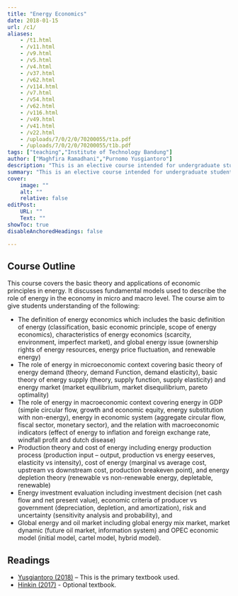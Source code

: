 ```yaml
---
title: "Energy Economics" 
date: 2018-01-15
url: /c1/
aliases:
    - /t1.html
    - /v11.html
    - /v9.html
    - /v5.html
    - /v4.html
    - /v37.html
    - /v62.html
    - /v114.html
    - /v7.html
    - /v54.html
    - /v62.html
    - /v116.html
    - /v49.html
    - /v41.html
    - /v22.html
    - /uploads/7/0/2/0/70200055/t1a.pdf
    - /uploads/7/0/2/0/70200055/t1b.pdf
tags: ["teaching","Institute of Technology Bandung"]
author: ["Maghfira Ramadhani","Purnomo Yusgiantoro"]
description: "This is an elective course intended for undergraduate students covering theory and applications of economic principles in energy sector. The course is delivered in Bahasa Indonesia language." 
summary: "This is an elective course intended for undergraduate students covering theory and applications of economic principles in energy sector. The course is delivered in Bahasa Indonesia language. I was a teaching assistant for this course from 2018 to 2020, and become co-instructor from 2021 to 2022, in both assignment Prof. Purnomo Yusgiantoro was the primary instructor." 
cover:
    image: ""
    alt: ""
    relative: false
editPost:
    URL: ""
    Text: ""
showToc: true
disableAnchoredHeadings: false

---
```


## Course Outline

This course covers the basic theory and applications of economic principles in energy. It discusses fundamental models used to describe the role of energy in the economy in micro and macro level. The course aim to give students understanding of the following: 

- The definition of energy economics which includes the basic definition of energy (classification, basic economic principle, scope of energy economics), characteristics of energy economics (scarcity, environment, imperfect market), and global energy issue (ownership rights of energy resources, energy price fluctuation, and renewable energy)
- The role of energy in microeconomic context covering basic theory of energy demand (theory, demand Function, demand elasticity), basic theory of energy supply (theory, supply function, supply elasticity) and energy market (market equilibrium, market disequilibrium, pareto optimality)
- The role of energy in macroeconomic context covering energy in GDP (simple circular flow, growth and economic equity, energy substitution with non-energy), energy in economic system (aggregate circular flow, fiscal sector, monetary sector), and the relation with macroeconomic indicators (effect of energy to inflation and foreign exchange rate, windfall profit and dutch disease)
- Production theory and cost of energy including energy production process (production input – output, production vs energy eeserves, elasticity vs intensity), cost of energy (marginal vs average cost, upstream vs downstream cost, production breakeven point), and energy depletion theory (renewable vs non-renewable energy, depletable, renewable)
- Energy investment evaluation including investment decision (net cash flow and net present value), economic criteria of producer vs government (depreciation, depletion, and amortization), risk and uncertainty (sensitivity analysis and probability), and
- Global energy and oil market including global energy mix market, market dynamic (future oil market, information system) and OPEC economic model (initial model, cartel model, hybrid model).

## Readings

- [Yusgiantoro (2018)](https://www.purnomoyusgiantorocenter.org/a-book-summary-of-ekonomi-energi-teori-aplikasi/) – This is the primary textbook used.
- [Hinkin (2017)](https://store.spe.org/Introduction-to-Petroleum-Economics-P1042.aspx) - Optional textbook.
